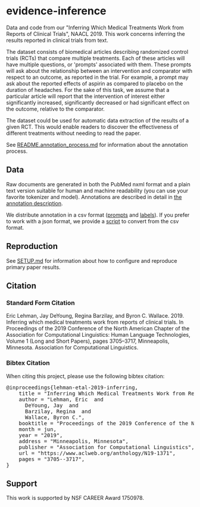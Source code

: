 # evidence-inference

Data and code from our "Inferring Which Medical Treatments Work from Reports of Clinical Trials", NAACL 2019. This work concerns inferring the results reported in clinical trials from text. 

The dataset consists of biomedical articles describing randomized control trials (RCTs) that compare multiple treatments. Each of these articles will have multiple questions, or 'prompts' associated with them. These prompts will ask about the relationship between an intervention and comparator with respect to an outcome, as reported in the trial. For example, a prompt may ask about the reported effects of aspirin as compared to placebo on the duration of headaches. For the sake of this task, we assume that a particular article will report that the intervention of interest either significantly increased, significantly decreased or had significant effect on the outcome, relative to the comparator.

The dataset could be used for automatic data extraction of the results of a given RCT. This would enable readers to discover the effectiveness of different treatments without needing to read the paper.

See [README.annotation_process.md](./README.annotation_process.md) for information about the annotation process.

## Data

Raw documents are generated in both the PubMed nxml format and a plain text version suitable for human and machine readability (you can use your favorite tokenizer and model). Annotations are described in detail in [the annotation description](./annotations/README.md).

We distribute annotation in a csv format ([prompts](./annotations/prompts_merged.csv) and [labels](./annotations/annotations_merged.csv)). If you prefer to work with a json format, we provide a [script](./evidence_inference/preprocess/convert_annotations_to_json.py) to convert from the csv format.

## Reproduction

See [SETUP.md](./SETUP.md) for information about how to configure and reproduce primary paper results.

## Citation

### Standard Form Citation

Eric Lehman, Jay DeYoung, Regina Barzilay, and Byron C. Wallace. 2019. Inferring which medical treatments work from reports of clinical trials. In Proceedings of the 2019 Conference of the North American Chapter of the Association for Computational Linguistics: Human Language Technologies, Volume 1 (Long and Short Papers), pages 3705–3717, Minneapolis, Minnesota. Association for Computational Linguistics.

### Bibtex Citation
When citing this project, please use the following bibtex citation:

<pre>
@inproceedings{lehman-etal-2019-inferring,
    title = "Inferring Which Medical Treatments Work from Reports of Clinical Trials",
    author = "Lehman, Eric  and
      DeYoung, Jay  and
      Barzilay, Regina  and
      Wallace, Byron C.",
    booktitle = "Proceedings of the 2019 Conference of the North {A}merican Chapter of the Association for Computational Linguistics: Human Language Technologies, Volume 1 (Long and Short Papers)",
    month = jun,
    year = "2019",
    address = "Minneapolis, Minnesota",
    publisher = "Association for Computational Linguistics",
    url = "https://www.aclweb.org/anthology/N19-1371",
    pages = "3705--3717",
}
</pre>

## Support 

This work is supported by NSF CAREER Award 1750978.
